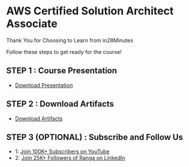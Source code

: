 # AWS Certified Solution Architect Associate

Thank You for Choosing to Learn from in28Minutes

Follow these steps to get ready for the course!

## STEP 1 : Course Presentation

- [Download Presentation](https://github.com/in28minutes/course-material/raw/main/02-aws-certified-solution-architect-associate/AWSCertification-SolutionArchitectAssociate-Presentation.pdf)

## STEP 2 : Download Artifacts

- [Download Artifacts](https://github.com/in28minutes/course-material/raw/main/02-aws-certified-solution-architect-associate/course-downloads.zip)

## STEP 3 (OPTIONAL) : Subscribe and Follow Us

- 1: [Join 100K+ Subscribers on YouTube](http://youtube.com/user/rithustutorials?sub_confirmation=1)
- 2: [Join 25K+ Followers of Ranga on LinkedIn](https://www.linkedin.com/posts/rangakaranam_thank-you-keep-learning-every-day-our-activity-6687560624949485569-1Wic)

